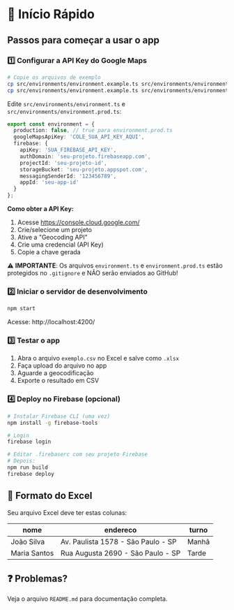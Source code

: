 # 🚀 Início Rápido

## Passos para começar a usar o app

### 1️⃣ Configurar a API Key do Google Maps

```bash
# Copie os arquivos de exemplo
cp src/environments/environment.example.ts src/environments/environment.ts
cp src/environments/environment.example.ts src/environments/environment.prod.ts
```

Edite `src/environments/environment.ts` e `src/environments/environment.prod.ts`:

```typescript
export const environment = {
  production: false, // true para environment.prod.ts
  googleMapsApiKey: 'COLE_SUA_API_KEY_AQUI',
  firebase: {
    apiKey: 'SUA_FIREBASE_API_KEY',
    authDomain: 'seu-projeto.firebaseapp.com',
    projectId: 'seu-projeto-id',
    storageBucket: 'seu-projeto.appspot.com',
    messagingSenderId: '123456789',
    appId: 'seu-app-id'
  }
};
```

**Como obter a API Key:**
1. Acesse https://console.cloud.google.com/
2. Crie/selecione um projeto
3. Ative a "Geocoding API"
4. Crie uma credencial (API Key)
5. Copie a chave gerada

⚠️ **IMPORTANTE**: Os arquivos `environment.ts` e `environment.prod.ts` estão protegidos no `.gitignore` e NÃO serão enviados ao GitHub!

### 2️⃣ Iniciar o servidor de desenvolvimento

```bash
npm start
```

Acesse: http://localhost:4200/

### 3️⃣ Testar o app

1. Abra o arquivo `exemplo.csv` no Excel e salve como `.xlsx`
2. Faça upload do arquivo no app
3. Aguarde a geocodificação
4. Exporte o resultado em CSV

### 4️⃣ Deploy no Firebase (opcional)

```bash
# Instalar Firebase CLI (uma vez)
npm install -g firebase-tools

# Login
firebase login

# Editar .firebaserc com seu projeto Firebase
# Depois:
npm run build
firebase deploy
```

## 📝 Formato do Excel

Seu arquivo Excel deve ter estas colunas:

| nome | endereco | turno |
|------|----------|-------|
| João Silva | Av. Paulista 1578 - São Paulo - SP | Manhã |
| Maria Santos | Rua Augusta 2690 - São Paulo - SP | Tarde |

## ❓ Problemas?

Veja o arquivo `README.md` para documentação completa.
